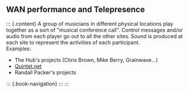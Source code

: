 ## WAN performance and Telepresence

::: {.content}
A group of musicians in different physical locations play together as a
sort of \"musical conference call\". Control messages and/or audio from
each player go out to all the other sites. Sound is produced at each
site to represent the activities of each participant.\
Examples:

-   The Hub\'s projects (Chris Brown, Mike Berry, Grainwave\...)
-   [Quintet.net](http://www.quintet.net/)
-   Randall Packer\'s projects

::: {.book-navigation}
:::
:::
